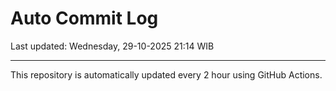 # Auto Commit Log

Last updated: Wednesday, 29-10-2025 21:14 WIB

---

This repository is automatically updated every 2 hour using GitHub Actions.
